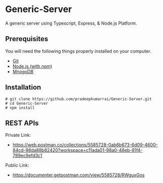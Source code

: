 # Generic-Server

A generic server using Typescript, Express, & Node.js Platform.

## Prerequisites

You will need the following things properly installed on your computer.

* [Git](https://nodejs.org/en/download/)
* [Node.js (with npm)](https://nodejs.org/en/download/)
* [MnogoDB](https://nodejs.org/en/download/)


## Installation

```
# git clone https://github.com/pradeepkumarrai/Generic-Server.git
# cd Generic-Server
# npm install
```

## REST APIs

Private Link: 
* https://web.postman.co/collections/5585728-0ab6b673-6d09-4600-84cd-98da88b82420?workspace=c11ada01-98a0-48eb-81f4-789ec9efd3c1

Public Link:
* https://documenter.getpostman.com/view/5585728/RWguxGos